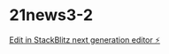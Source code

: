 # 21news3-2

[Edit in StackBlitz next generation editor ⚡️](https://stackblitz.com/~/github.com/yangjh-xbmu/21news3-2)